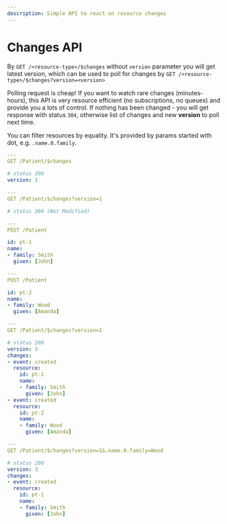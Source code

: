 ```yaml
---
description: Simple API to react on resource changes
---
```


# Changes API

By `GET /<resource-type>/$changes` without `version` parameter you will get latest version, which can be used to poll for changes by `GET /<resource-type>/$changes?version=<version>`

Polling request is cheap! If you want to watch rare changes \(minutes-hours\), this API is very resource efficient  \(no subscriptions, no queues\) and provide you a lots of control. If nothing has been changed - you will get  response with status `304`,  otherwise list of changes and new **version** to poll next time.

You can filter resources by equality. It's provided by params started with dot, e.g. `.name.0.family`.

```yaml
---
GET /Patient/$changes

# status 200
version: 1

---
GET /Patient/$changes?version=1

# status 304 (Not Modified)

---
POST /Patient

id: pt-1
name:
- family: Smith
  given: [John]

---
POST /Patient

id: pt-2
name:
- family: Wood
  given: [Amanda]

---
GET /Patient/$changes?version=1

# status 200
version: 3
changes:
- event: created
  resource:
    id: pt-1
    name:
    - family: Smith
      given: [John]
- event: created
  resource:
    id: pt-2
    name:
    - family: Wood
      given: [Amanda]

---
GET /Patient/$changes?version=1&.name.0.family=Wood

# status 200
version: 3
changes:
- event: created
  resource:
    id: pt-1
    name:
    - family: Smith
      given: [John]
```










